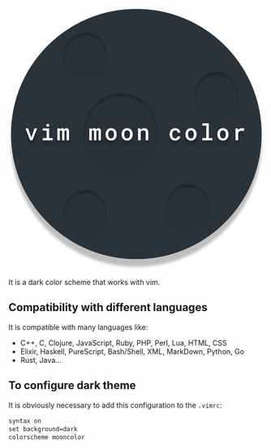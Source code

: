 <p align="center"><img src="https://github.com/ArthurPV/vim-moon-color/blob/master/img/logo.svg" alt="logo"></p>

It is a dark color scheme that works with vim.

## Compatibility with different languages
It is compatible with many languages like: 
- C++, C, Clojure, JavaScript, Ruby, PHP, Perl, Lua, HTML, CSS
- Elixir, Haskell, PureScript, Bash/Shell, XML, MarkDown, Python, Go
- Rust, Java...

## To configure dark theme
It is obviously necessary to add this configuration to the `.vimrc`:
```VimL
syntax on
set background=dark
colorscheme mooncolor
```
